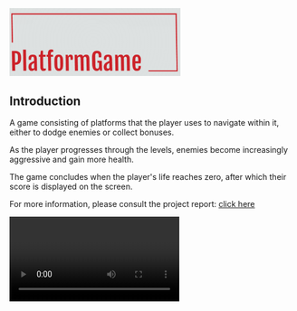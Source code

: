 <img src="images/logo.png" width=60%><br>

## Introduction
A game consisting of platforms that the player uses to navigate within it, either to dodge enemies or collect bonuses.

As the player progresses through the levels, enemies become increasingly aggressive and gain more health.

The game concludes when the player's life reaches zero, after which their score is displayed on the screen.

For more information, please consult the project report: [click here](Report.pdf)

<video src='ScreenRecording.mp4'/>

## How to Run
In the project folder:

```bash
$ make
$ ./Game.out (linux)
```

## Game Elements
- **Environment**:
  - Divided into rooms and levels (every 2 rooms advance to 1 level)
  - The player remains stationary while the environment moves behind them
- **Player**:
  - Shoots
  - Moves right and left, jumps, and ascends or descends from platforms
- **Enemies**:
  - Spawn on platforms
  - Types:
    1. Easy: Missile generated at the player's height and at the bottom of the screen
    2. Medium: Shoots and moves only on its generated platform
    3. Hard: Shoots and tries to reach the player
- **Bonuses**:
  - *Life*: Increases player's life
  - *Points*: Increases points
  - *Minigun*: Increases fire rate for a limited time
  - *Invincibility*: Makes the player immune for a limited time

## Game Data

Player:
- Life: 200
- Attack: 20
- Cooldown_shoot: 0.3

EasyEnemy:
- Life: 20 (increases by 5 every 2 levels)
- Attack: 10 (increases by 5 every 2 levels)
- Cooldown_spawning: 5s (decreases by 1 second every 2 levels, down to 1)
- Cooldown_movement: 0

MediumEnemy:
- Life: 40 (increases by 5 every 2 levels)
- Attack: 20 (increases by 5 every 2 levels)
- Points: 100 (increases by 25 every 2 levels)
- Cooldown_movement: 1.0 (decreases by 0.2 every 2 levels, down to 0.4)
- Cooldown_shoot: 1.0
- min_distance_shoot: 30

HardEnemy:
- Life: 60 (increases by 5 every 2 levels)
- Attack: 30 (increases by 5 every 2 levels)
- Points: 150 (increases by 25 every 2 levels)
- Cooldown_movement: 0.5 (decreases by 0.1 every 2 levels, down to 0.2)
- Cooldown_shoot: 1.0
- min_distance_shoot: 30

Bonus room probabilities:
- 1: 20%
- 2: 50%
- 3: 10%
- 0: 20%

Bonuses:
- **Points**: +50 (increases by 25 every 2 levels)
- **Life**: +30 (increases by 20 every 2 levels)
- **Minigun**: 5 seconds (increases by 1 every 2 levels, up to 12)
- **Invincibility**: 5 seconds (increases by 1 every 2 levels, up to 12)